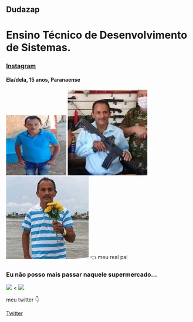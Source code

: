 ## Dudazap
# Ensino Técnico de Desenvolvimento de Sistemas.
### <a href="https://instagram.com?dudar.ramos?igshid=MDM4ZDc5MmU">Instagram</a> 
#### Ela/dela, 15 anos, Paranaense
 
 <img src="images.jpeg"> <img src="minecreft.jpeg">
<img src="download2.jpeg"> :point_left: meu real pai

### Eu não posso mais passar naquele supermercado...
 
<img height="200px" src="https://cdn.jsdelivr.net/gh/devicons/devicon/icons/apple/apple-original.svg" /> < <img height="200px" src="https://cdn.jsdelivr.net/gh/devicons/devicon/icons/twitter/twitter-original.svg" />
          
meu twitter :point_down:

<a href="https://twitter.com/dudafalaise?s=21&t=jptgZ3_c8cXF0aCsZe9VNQ">Twitter</a>
